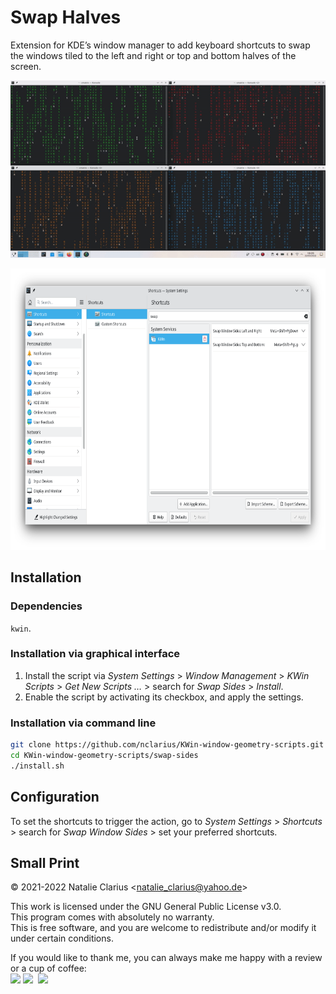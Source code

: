 # Swap Halves

Extension for KDE’s window manager to add keyboard shortcuts to swap the windows tiled to the left and right or top and bottom halves of the screen.

![screenshot](.img/screenshot.gif)

<img src=".img/shortcuts.png" alt="shortcuts" height="450"/>


## Installation

### Dependencies

`kwin`.

### Installation via graphical interface

1. Install the script via *System Settings* > *Window Management* > *KWin Scripts* > *Get New Scripts …* > search for *Swap Sides* > *Install*.
2. Enable the script by activating its checkbox, and apply the settings.

### Installation via command line

```bash
git clone https://github.com/nclarius/KWin-window-geometry-scripts.git
cd KWin-window-geometry-scripts/swap-sides
./install.sh
```


## Configuration

To set the shortcuts to trigger the action, go to *System Settings* > *Shortcuts* > search for *Swap Window Sides* > set your preferred shortcuts.



## Small Print

© 2021-2022 Natalie Clarius \<natalie_clarius@yahoo.de\>

This work is licensed under the GNU General Public License v3.0.  
This program comes with absolutely no warranty.  
This is free software, and you are welcome to redistribute and/or modify it under certain conditions.  

If you would like to thank me, you can always make me happy with a review or a cup of coffee:  
<a href="https://store.kde.org/p/1617645"><img src="https://raw.githubusercontent.com/nclarius/Plasma-window-decorations/main/.img/kdestore.png" height="25"/></a>
<a href="https://www.paypal.com/donate/?hosted_button_id=7LUUJD83BWRM4"><img src="https://www.paypalobjects.com/en_US/DK/i/btn/btn_donateCC_LG.gif" height="25"/></a>&nbsp;&nbsp;<a href="https://www.buymeacoffee.com/nclarius"><img src="https://cdn.buymeacoffee.com/buttons/v2/default-yellow.png" height="25"/></a>
